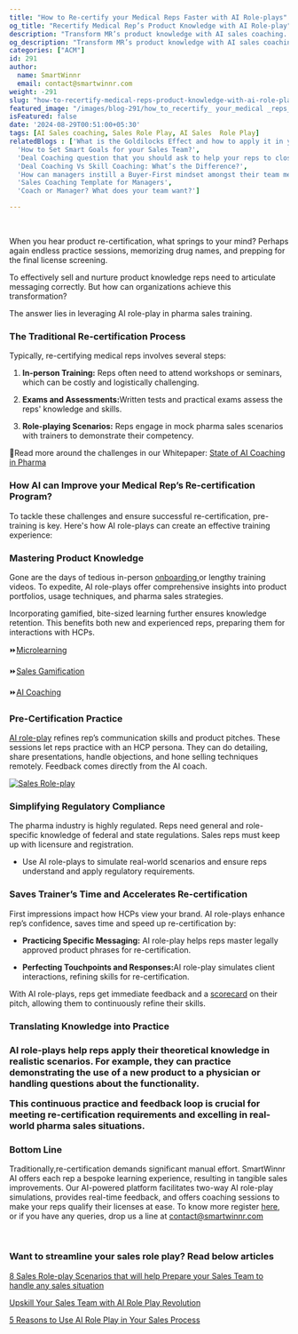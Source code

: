```yaml
---
title: "How to Re-certify your Medical Reps Faster with AI Role-plays"
og_title: "Recertify Medical Rep’s Product Knowledge with AI Role-play"
description: "Transform MR’s product knowledge with AI sales coaching. Ramp-up onboarding, role-play practice, personalized training & instant feedback ensuring efficient product knowledge training."
og_description: "Transform MR’s product knowledge with AI sales coaching. Ramp-up onboarding, role-play practice, personalized training & instant feedback ensuring efficient product knowledge training."
categories: ["ACM"]
id: 291
author:
  name: SmartWinnr
  email: contact@smartwinnr.com
weight: -291
slug: "how-to-recertify-medical-reps-product-knowledge-with-ai-role-play"
featured_image: "/images/blog-291/how_to_recertify_ your_medical _reps_faster_with_ai_roleplays.png"
isFeatured: false
date: '2024-08-29T00:51:00+05:30'
tags: [AI Sales coaching, Sales Role Play, AI Sales  Role Play]
relatedBlogs : ['What is the Goldilocks Effect and how to apply it in your business?',
  'How to Set Smart Goals for your Sales Team?',
  'Deal Coaching question that you should ask to help your reps to close more deals',
  'Deal Coaching Vs Skill Coaching: What’s the Difference?',
  'How can managers instill a Buyer-First mindset amongst their team members?',
  'Sales Coaching Template for Managers',
  'Coach or Manager? What does your team want?']

---
```

<br>  

When you hear product re-certification, what springs to your mind? Perhaps again endless practice sessions, memorizing drug names, and prepping for the final license screening.  

To effectively sell and nurture product knowledge reps need to articulate messaging correctly. But how can organizations achieve this transformation?

The answer lies in leveraging AI role-play in pharma sales training. 

<h3 class="ml-bold-text ml-margin-top-bottom20">The Traditional Re-certification Process  </h3>

Typically, re-certifying medical reps involves several steps:
<ol>
    <li>
      <p><b>In-person Training:</b> Reps often need to attend workshops or seminars, which can be costly and logistically challenging.</p>
    </li>
    <li>
      <p><b>Exams and Assessments:</b>Written tests and practical exams assess the reps' knowledge and skills. </p>
    </li>
    <li>
      <p><b>Role-playing Scenarios:</b> Reps engage in mock pharma sales scenarios with trainers to demonstrate their competency. </p>
    </li>
</ol>

<p> 📌Read more around the challenges in our Whitepaper: <a href="https://docsend.dropbox.com/view/qqaczfsaed7fatr4?utm_source=recertificationblog&utm_medium=recertificationblog&utm_campaign=recertificationblog" target="_blank" class="">
State of AI Coaching in Pharma</a>


<h3 class="ml-bold-text ml-margin-top-bottom20">How AI can Improve your Medical Rep’s Re-certification Program? </h3>

To tackle these challenges and ensure successful re-certification, pre-training is key. Here's how AI role-plays can create an effective training experience: 


<h3 class="ml-bold-text ml-margin-top-bottom20">Mastering Product Knowledge</h3>

Gone are the days of tedious in-person  <a href="https://www.smartwinnr.com/post/ramp-up-new-hire-with-preboarding-activities" target="_blank" class="">onboarding
</a> or lengthy training videos. To expedite, AI role-plays offer comprehensive insights into product portfolios, usage techniques, and pharma sales strategies.  

<p>Incorporating gamified, bite-sized learning further ensures knowledge retention. This benefits both new and experienced reps, preparing them for interactions with HCPs. 
</p>

<p>⏩<a href="https://www.smartwinnr.com/product/targeted-learning" target="_blank" class="">Microlearning </a>
</p>
<p>⏩<a href="https://www.smartwinnr.com/product/gamification/?utm_source=recertificationblog&utm_medium=recertificationblog&utm_campaign=recertificationblog" target="_blank" class="">Sales Gamification</a>
</p> 
<p>
⏩<a href="https://www.smartwinnr.com/product/two-way-ai-role-plays/?utm_source=recertificationblog&utm_medium=recertificationblog&utm_campaign=recertificationblog" target="_blank" class="">AI Coaching</a>
</p>


<h3 class="ml-bold-text ml-margin-top-bottom20">Pre-Certification Practice </h3>

<p><a href="https://www.smartwinnr.com/post/upskill-your-sales-team-with-ai-role-play-revolution/?utm_source=recertificationblog&utm_medium=recertificationblog&utm_campaign=recertificationblog" target="_blank" class="">AI role-play</a> refines rep’s communication skills and product pitches. These sessions let reps practice with an HCP persona. They can do detailing, share presentations, handle objections, and hone selling techniques remotely. Feedback comes directly from the 
AI coach. 
</p>


<a href="https://www.smartwinnr.com/neo-ai-pilot-registration/">
    <img src="/images/blog-285/twowayAIroleplay_smartwinnr.png" alt="Sales Role-play">
</a>

<h3 class="ml-bold-text ml-margin-top-bottom20">Simplifying Regulatory Compliance </h3>

The pharma industry is highly regulated. Reps need general and role-specific knowledge of federal and state regulations. Sales reps must keep up with licensure and registration. 

<ul>
  <li>
  <p>Use AI role-plays to simulate real-world scenarios and ensure reps understand and apply regulatory requirements. </p>
  </li>
</ul>


<h3 class="ml-bold-text ml-margin-top-bottom20">Saves Trainer’s Time and Accelerates Re-certification  </h3>

First impressions impact how HCPs view your brand.  AI role-plays enhance rep’s confidence, saves time and speed up re-certification by: 
<ul>
  <li>
  <p><b>Practicing Specific Messaging:</b> AI role-play helps reps master legally approved product phrases for re-certification. </p>
  </li>
   <li>
  <p><b>Perfecting Touchpoints and Responses:</b>AI role-play simulates client interactions, refining skills for re-certification.</p>
  </li>
</ul>

<p>With AI role-plays, reps get immediate feedback and a <a href="https://www.smartwinnr.com/product/two-way-ai-role-plays/?utm_source=recertificationblog&utm_medium=recertificationblog&utm_campaign=recertificationblog">scorecard</a> on their pitch, allowing them to continuously refine their skills. 
</p>

<h3 class="ml-bold-text ml-margin-top-bottom20">Translating Knowledge into Practice<h3>
 
<p>AI role-plays help reps apply their theoretical knowledge in realistic scenarios. For example, they can practice demonstrating the use of a new product to a physician or handling questions about the functionality. 
</p>
 
<p>This continuous practice and feedback loop is crucial for meeting re-certification requirements and excelling in real-world pharma sales situations. 
</p>

<h3 class="ml-bold-text ml-margin-top-bottom20">Bottom Line </h3>
<p>Traditionally,re-certification demands significant manual effort. SmartWinnr AI offers each rep a bespoke learning experience, resulting in tangible sales improvements. Our AI-powered platform facilitates two-way AI role-play simulations, provides real-time feedback, and offers coaching sessions to make your reps qualify their licenses at ease.  
To know more register <a href="https://www.smartwinnr.com/request-demo/?utm_source=recertificationblog&utm_medium=recertificationblog&utm_campaign=recertificationblog" target="_blank" class="">here</a>, or if you have any queries, drop us a line at <a href="mailto:contact@smartwinnr.com" target="_blank" class=""><span>contact@smartwinnr.com</span></a>
</p>



<br/>

<h3 class="ml-bold-text ml-margin-top-bottom20">Want to streamline your sales role play? Read below articles</h3>

<a href="https://www.smartwinnr.com/post/8-sales-role-play-scenarios-that-will-help-prepare-your-sales-team-to-handle-any-sales-situation" target="_blank" class="">8 Sales Role-play Scenarios that will help Prepare your Sales Team to handle any sales situation</a>

<a href="https://www.smartwinnr.com/post/upskill-your-sales-team-with-ai-role-play-revolution/" target="_blank" class="">Upskill Your Sales Team with AI Role Play Revolution </a>

<a href="https://www.smartwinnr.com/post/5-reasons-to-use-ai-role-play-in-your-sales-process/" target="_blank" class="">5 Reasons to Use AI Role Play in Your Sales Process </a>